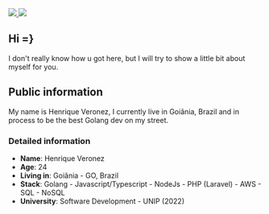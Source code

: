 <a target='_blank' href="https://www.instagram.com/v3ronez">
        <img src="https://img.shields.io/badge/Instagram-E4405F?style=for-the-badge&logo=instagram&logoColor=white">
</a>
<a target='_blank' href="https://www.linkedin.com/in/henrique-veronez/">
        <img src="https://img.shields.io/badge/LinkedIn-0077B5?style=for-the-badge&logo=linkedin&logoColor=white">
</a>

## Hi =}

I don't really know how u got here, but I will try to show a little bit about myself for you.

## Public information
My name is Henrique Veronez, I currently live in Goiânia, Brazil and in process to be the best Golang dev on my street.

### Detailed information

* **Name**: Henrique Veronez
* **Age**: 24
* **Living in**: Goiânia - GO, Brazil
* **Stack**: Golang - Javascript/Typescript - NodeJs - PHP (Laravel) - AWS - SQL - NoSQL
* **University**: Software Development - UNIP (2022)
